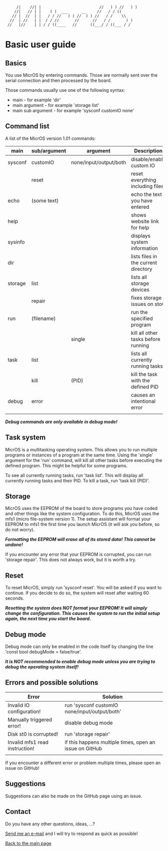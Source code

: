 ```
     /|    //| |                          //   ) ) //   ) )
    //|   // | |    ( )  ___      __     //   / / ((
   // |  //  | |   / / //   ) ) //  ) ) //   / /    \\
  //  | //   | |  / / //       //      //   / /       ) )
 //   |//    | | / / ((____   //      ((___/ / ((___ / /
```

# Basic user guide

## Basics
You use MicrOS by entering commands. Those are normally sent over the serial connection and then processed by the board.

Those commands usually use one of the following syntax:

* main - for example 'dir'
* main argument - for example 'storage list'
* main sub argument - for example 'sysconf customIO none'

## Command list
A list of the MicrOS version 1.01 commands:

|main   |sub/argument|argument              |Description                         |
|-------|------------|----------------------|------------------------------------|
|sysconf|customIO    |none/input/output/both|disable/enable custom IO            |
|       |reset       |                      |reset everything including files    |
|echo   |(some text) |                      |echo the text you have entered      |
|help   |            |                      |shows website link for help         |
|sysinfo|            |                      |displays system information         |
|dir    |            |                      |lists files in the current directory|
|storage|list        |                      |lists all storage devices           |
|       |repair      |                      |fixes storage issues on sto0        |
|run    |(filename)  |                      |run the specified program           |
|       |            |single                |kill all other tasks before running |
|task   |list        |                      |lists all currently running tasks   |
|       |kill        |(PID)                 |kill the task with the defined PID  |
|debug  |error       |                      |causes an intentional error         |
|       |            |                      |                                    |

***Debug commands are only available in debug mode!***

## Task system
MicrOS is a multitasking operating system. This allows you to run multiple programs or instances of a program at the same time. Using the 'single' argument for the 'run' command, will kill all other tasks before executing the defined program. This might be helpful for some programs.

To see all currently running tasks, run 'task list'. This will display all currently running tasks and their PID. To kill a task, run 'task kill (PID)'.

## Storage
MicrOS uses the EEPROM of the board to store programs you have coded and other things like the system configuration. To do this, MicrOS uses the mfs1 (micro file-system version 1). The setup assistant will format your EEPROM to mfs1 the first time you launch MicrOS (it will ask you before, so do not worry).

***Formatting the EEPROM will erase all of its stored data! This cannot be undone!***

If you encounter any error that your EEPROM is corrupted, you can run 'storage repair'. This does not always work, but it is worth a try.

## Reset
To reset MicrOS, simply run 'sysconf reset'. You will be asked if you want to continue. If you decide to do so, the system will reset after waiting 60 seconds.

***Resetting the system does NOT format your EEPROM! It will simply change the configuration. This causes the system to run the initial setup again, the next time you start the board.***

## Debug mode
Debug mode can only be enabled in the code itself by changing the line 'const bool debugMode = false/true'.

***It is NOT recommended to enable debug mode unless you are trying to debug the operating system itself!***

## Errors and possible solutions
|Error                         |Solution                                               |
|------------------------------|-------------------------------------------------------|
|Invalid IO configuration!     |run 'sysconf customIO none/input/output/both'          |
|Manually triggered error!     |disable debug mode                                     |
|Disk st0 is corrupted!        |run 'storage repair'                                   |
|Invalid mfs1 read instruction!|if this happens multiple times, open an issue on GitHub|
|                              |                                                       |

If you encounter a different error or problem multiple times, please open an issue on GitHub!

## Suggestions
Suggestions can also be made on the GitHub page using an issue.

## Contact
Do you have any other questions, ideas, ...?

[Send me an e-mail](mailto:techcrafter808@outlook.com) and I will try to respond as quick as possible!

[Back to the main page](https://techcrafter.github.io/MicrOS)